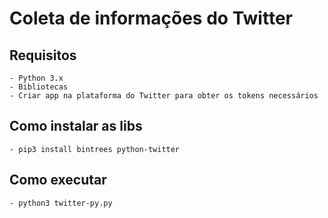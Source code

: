 # Coleta de informações do Twitter


## Requisitos
	- Python 3.x
	- Bibliotecas
	- Criar app na plataforma do Twitter para obter os tokens necessários

## Como instalar as libs
	- pip3 install bintrees python-twitter

## Como executar
	- python3 twitter-py.py